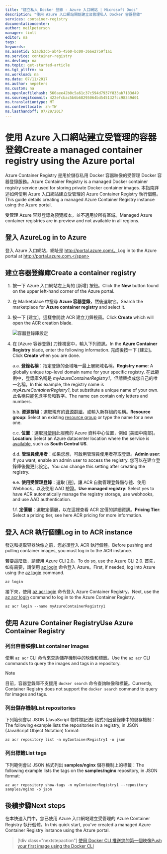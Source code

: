 ```yaml
---
title: "建立私人 Docker 登錄 - Azure 入口網站 | Microsoft Docs"
description: "使用 Azure 入口網站開始建立及管理私人 Docker 容器登錄"
services: container-registry
documentationcenter: 
author: neilpeterson
manager: timlt
editor: na
tags: 
keywords: 
ms.assetid: 53a3b3cb-ab4b-4560-bc00-366e2759f1a1
ms.service: container-registry
ms.devlang: na
ms.topic: get-started-article
ms.tgt_pltfrm: na
ms.workload: na
ms.date: 07/11/2017
ms.author: nepeters
ms.custom: na
ms.openlocfilehash: 560aee42b0c5a61c37c594d7937f833ab7183d49
ms.sourcegitcommit: 422efcbac5b6b68295064bd545132fcc98349d01
ms.translationtype: MT
ms.contentlocale: zh-TW
ms.lasthandoff: 07/29/2017
---
```

# <a name="create-a-managed-container-registry-using-the-azure-portal"></a><span data-ttu-id="2125b-103">使用 Azure 入口網站建立受管理的容器登錄</span><span class="sxs-lookup"><span data-stu-id="2125b-103">Create a managed container registry using the Azure portal</span></span>

<span data-ttu-id="2125b-104">Azure Container Registry 是用於儲存私用 Docker 容器映像的受管理 Docker 容器登錄服務。</span><span class="sxs-lookup"><span data-stu-id="2125b-104">Azure Container Registry is a managed Docker container registry service used for storing private Docker container images.</span></span> <span data-ttu-id="2125b-105">本指南詳述如何使用 Azure 入口網站建立受管理的 Azure Container Registry 執行個體。</span><span class="sxs-lookup"><span data-stu-id="2125b-105">This guide details creating a managed Azure Container Registry instance using the Azure portal.</span></span>

<span data-ttu-id="2125b-106">受管理 Azure 容器登錄為預覽版本，並不適用於所有區域。</span><span class="sxs-lookup"><span data-stu-id="2125b-106">Managed Azure container registries are in preview and not available in all regions.</span></span>

## <a name="log-in-to-azure"></a><span data-ttu-id="2125b-107">登入 Azure</span><span class="sxs-lookup"><span data-stu-id="2125b-107">Log in to Azure</span></span>

<span data-ttu-id="2125b-108">登入 Azure 入口網站，網址是 http://portal.azure.com/。</span><span class="sxs-lookup"><span data-stu-id="2125b-108">Log in to the Azure portal at http://portal.azure.com.</span></span>

## <a name="create-a-container-registry"></a><span data-ttu-id="2125b-109">建立容器登錄庫</span><span class="sxs-lookup"><span data-stu-id="2125b-109">Create a container registry</span></span>

1. <span data-ttu-id="2125b-110">按一下 Azure 入口網站左上角的 [新增] 按鈕。</span><span class="sxs-lookup"><span data-stu-id="2125b-110">Click the **New** button found on the upper left-hand corner of the Azure portal.</span></span>

2. <span data-ttu-id="2125b-111">在 Marketplace 中搜尋 **Azure 容器登錄**，然後選取它。</span><span class="sxs-lookup"><span data-stu-id="2125b-111">Search the marketplace for **Azure container registry** and select it.</span></span>

3. <span data-ttu-id="2125b-112">按一下 [建立]，這樣會開啟 ACR 建立刀鋒視窗。</span><span class="sxs-lookup"><span data-stu-id="2125b-112">Click **Create** which will open the ACR creation blade.</span></span>

    ![容器登錄庫設定](./media/container-registry-get-started-portal/managed-container-registry-settings.png)

4. <span data-ttu-id="2125b-114">在 [Azure 容器登錄] 刀鋒視窗中，輸入下列資訊。</span><span class="sxs-lookup"><span data-stu-id="2125b-114">In the **Azure Container Registry** blade, enter the following information.</span></span> <span data-ttu-id="2125b-115">完成後按一下 [建立]。</span><span class="sxs-lookup"><span data-stu-id="2125b-115">Click **Create** when you are done.</span></span>

    <span data-ttu-id="2125b-116">a.</span><span class="sxs-lookup"><span data-stu-id="2125b-116">a.</span></span> <span data-ttu-id="2125b-117">**登錄名稱**：指定登錄的全域唯一最上層網域名稱。</span><span class="sxs-lookup"><span data-stu-id="2125b-117">**Registry name**: A globally unique top-level domain name for your specific registry.</span></span> <span data-ttu-id="2125b-118">在此範例中，登錄庫名稱是 *myAzureContainerRegistry1*，但請替換成您自己的唯一名稱。</span><span class="sxs-lookup"><span data-stu-id="2125b-118">In this example, the registry name is *myAzureContainerRegistry1*, but substitute a unique name of your own.</span></span> <span data-ttu-id="2125b-119">此名稱只能包含字母和數字。</span><span class="sxs-lookup"><span data-stu-id="2125b-119">The name can contain only letters and numbers.</span></span>

    <span data-ttu-id="2125b-120">b.</span><span class="sxs-lookup"><span data-stu-id="2125b-120">b.</span></span> <span data-ttu-id="2125b-121">**資源群組**：選取現有的[資源群組](../azure-resource-manager/resource-group-overview.md#resource-groups)，或輸入新群組的名稱。</span><span class="sxs-lookup"><span data-stu-id="2125b-121">**Resource group**: Select an existing [resource group](../azure-resource-manager/resource-group-overview.md#resource-groups) or type the name for a new one.</span></span>

    <span data-ttu-id="2125b-122">c.</span><span class="sxs-lookup"><span data-stu-id="2125b-122">c.</span></span> <span data-ttu-id="2125b-123">**位置**：選取[可使用](https://azure.microsoft.com/regions/services/)此服務的 Azure 資料中心位置，例如 [美國中南部]。</span><span class="sxs-lookup"><span data-stu-id="2125b-123">**Location**: Select an Azure datacenter location where the service is [available](https://azure.microsoft.com/regions/services/), such as **South Central US**.</span></span>

    <span data-ttu-id="2125b-124">d.</span><span class="sxs-lookup"><span data-stu-id="2125b-124">d.</span></span> <span data-ttu-id="2125b-125">**管理員使用者**：如果您想，可啟用管理員使用者存取登錄。</span><span class="sxs-lookup"><span data-stu-id="2125b-125">**Admin user**: If you want, enable an admin user to access the registry.</span></span> <span data-ttu-id="2125b-126">您可以在建立登錄庫後變更此設定。</span><span class="sxs-lookup"><span data-stu-id="2125b-126">You can change this setting after creating the registry.</span></span>

    <span data-ttu-id="2125b-127">e.</span><span class="sxs-lookup"><span data-stu-id="2125b-127">e.</span></span> <span data-ttu-id="2125b-128">**使用受管理登錄**：選取 [是]，讓 ACR 自動管理登錄儲存體、使用 Webhook，以及使用 AAD 驗證。</span><span class="sxs-lookup"><span data-stu-id="2125b-128">**Use managed registry**: Select yes to have ACR automatically manage the registry storage, use webhooks, and use AAD authentication.</span></span>

    <span data-ttu-id="2125b-129">f.</span><span class="sxs-lookup"><span data-stu-id="2125b-129">f.</span></span> <span data-ttu-id="2125b-130">**定價層**：選取定價層，以在這裡查看 ACR 定價的詳細資訊。</span><span class="sxs-lookup"><span data-stu-id="2125b-130">**Pricing Tier**: Select a pricing tier, see here ACR pricing for more information.</span></span>

## <a name="log-in-to-acr-instance"></a><span data-ttu-id="2125b-131">登入 ACR 執行個體</span><span class="sxs-lookup"><span data-stu-id="2125b-131">Log in to ACR instance</span></span>

<span data-ttu-id="2125b-132">發送和提取容器映像之前，您必須登入 ACR 執行個體。</span><span class="sxs-lookup"><span data-stu-id="2125b-132">Before pushing and pulling container images, you must log in to the ACR instance.</span></span> 

<span data-ttu-id="2125b-133">若要這麼做，請使用 Azure CLI 2.0。</span><span class="sxs-lookup"><span data-stu-id="2125b-133">To do so, use the Azure CLI 2.0.</span></span> <span data-ttu-id="2125b-134">首先，如有需要，請使用 [az login](/cli/azure/#login) 命令登入 Azure。</span><span class="sxs-lookup"><span data-stu-id="2125b-134">First, if needed, log into Azure using the [az login](/cli/azure/#login) command.</span></span> 

```azurecli
az login
```

<span data-ttu-id="2125b-135">接下來，使用 [az acr login](/cli/azure/acr#login) 命令登入 Azure Container Registry。</span><span class="sxs-lookup"><span data-stu-id="2125b-135">Next, use the [az acr login](/cli/azure/acr#login) command to log in to the Azure Container Registry.</span></span>

```azurecli-interactive
az acr login --name myAzureContainerRegistry1
```

## <a name="use-azure-container-registry"></a><span data-ttu-id="2125b-136">使用 Azure Container Registry</span><span class="sxs-lookup"><span data-stu-id="2125b-136">Use Azure Container Registry</span></span>

### <a name="list-container-images"></a><span data-ttu-id="2125b-137">列出容器映像</span><span class="sxs-lookup"><span data-stu-id="2125b-137">List container images</span></span>

<span data-ttu-id="2125b-138">使用 `az acr` CLI 命令來查詢儲存機制中的映像和標籤。</span><span class="sxs-lookup"><span data-stu-id="2125b-138">Use the `az acr` CLI commands to query the images and tags in a repository.</span></span>

> [!NOTE]
> <span data-ttu-id="2125b-139">目前，容器登錄庫不支援用 `docker search` 命令查詢映像和標籤。</span><span class="sxs-lookup"><span data-stu-id="2125b-139">Currently, Container Registry does not support the `docker search` command to query for images and tags.</span></span>

### <a name="list-repositories"></a><span data-ttu-id="2125b-140">列出儲存機制</span><span class="sxs-lookup"><span data-stu-id="2125b-140">List repositories</span></span>

<span data-ttu-id="2125b-141">下列範例會以 JSON (JavaScript 物件標記法) 格式列出登錄庫中的儲存機制︰</span><span class="sxs-lookup"><span data-stu-id="2125b-141">The following example lists the repositories in a registry, in JSON (JavaScript Object Notation) format:</span></span>

```azurecli
az acr repository list -n myContainerRegistry1 -o json
```

### <a name="list-tags"></a><span data-ttu-id="2125b-142">列出標籤</span><span class="sxs-lookup"><span data-stu-id="2125b-142">List tags</span></span>

<span data-ttu-id="2125b-143">下列範例會以 JSON 格式列出 **samples/nginx** 儲存機制上的標籤：</span><span class="sxs-lookup"><span data-stu-id="2125b-143">The following example lists the tags on the **samples/nginx** repository, in JSON format:</span></span>

```azurecli
az acr repository show-tags -n myContainerRegistry1 --repository samples/nginx -o json
```

## <a name="next-steps"></a><span data-ttu-id="2125b-144">後續步驟</span><span class="sxs-lookup"><span data-stu-id="2125b-144">Next steps</span></span>

<span data-ttu-id="2125b-145">在本快速入門中，您已使用 Azure 入口網站建立受管理的 Azure Container Registry 執行個體。</span><span class="sxs-lookup"><span data-stu-id="2125b-145">In this quick start, you've created a managed Azure Container Registry instance using the Azure portal.</span></span>

> [!div class="nextstepaction"]
> [<span data-ttu-id="2125b-146">使用 Docker CLI 推送您的第一個映像</span><span class="sxs-lookup"><span data-stu-id="2125b-146">Push your first image using the Docker CLI</span></span>](container-registry-get-started-docker-cli.md)